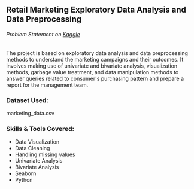 ## Retail Marketing Exploratory Data Analysis and Data Preprocessing

###### Problem Statement on [Kaggle](https://www.kaggle.com/datasets/jackdaoud/marketing-data)

The project is based on exploratory data analysis and data preprocessing methods to understand the marketing campaigns and their outcomes. It involves making use of univariate and bivariate analysis, visualization methods, garbage value treatment, and data manipulation methods to answer queries related to consumer's purchasing pattern and prepare a report for the management team.

### Dataset Used:

marketing_data.csv

### Skills & Tools Covered:

- Data Visualization
- Data Cleaning
- Handling missing values
- Univariate Analysis
- Bivariate Analysis
- Seaborn
- Python


